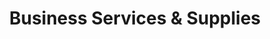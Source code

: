 ---
title: "Business Services & Supplies"
url: /carrickmacross/business-services-and-supplies/
shop: office supplies
---
